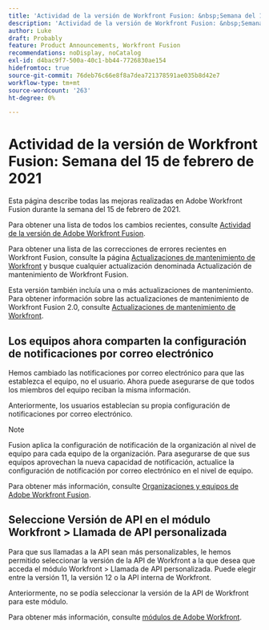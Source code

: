 ```yaml
---
title: 'Actividad de la versión de Workfront Fusion: &nbsp;Semana del 15 de febrero de 2021'
description: 'Actividad de la versión de Workfront Fusion: &nbsp;Semana del 15 de febrero de 2021'
author: Luke
draft: Probably
feature: Product Announcements, Workfront Fusion
recommendations: noDisplay, noCatalog
exl-id: d4bac9f7-500a-40c1-bb44-7726830ae154
hidefromtoc: true
source-git-commit: 76deb76c66e8f8a7dea721378591ae035b8d42e7
workflow-type: tm+mt
source-wordcount: '263'
ht-degree: 0%

---
```


# Actividad de la versión de Workfront Fusion: Semana del 15 de febrero de 2021

Esta página describe todas las mejoras realizadas en Adobe Workfront Fusion durante la semana del 15 de febrero de 2021.

Para obtener una lista de todos los cambios recientes, consulte [Actividad de la versión de Adobe Workfront Fusion](../../../product-announcements/product-releases/fusion-release-activity/fusion-release-activity.md).

Para obtener una lista de las correcciones de errores recientes en Workfront Fusion, consulte la página [Actualizaciones de mantenimiento de Workfront](https://experienceleague.adobe.com/docs/workfront-known-issues/releases/current-updates.html) y busque cualquier actualización denominada Actualización de mantenimiento de Workfront Fusion.

Esta versión también incluía una o más actualizaciones de mantenimiento. Para obtener información sobre las actualizaciones de mantenimiento de Workfront Fusion 2.0, consulte [Actualizaciones de mantenimiento de Workfront](https://experienceleague.adobe.com/docs/workfront-known-issues/releases/current-updates.html).

## Los equipos ahora comparten la configuración de notificaciones por correo electrónico

Hemos cambiado las notificaciones por correo electrónico para que las establezca el equipo, no el usuario. Ahora puede asegurarse de que todos los miembros del equipo reciban la misma información.

Anteriormente, los usuarios establecían su propia configuración de notificaciones por correo electrónico.

>[!NOTE]
>
>Fusion aplica la configuración de notificación de la organización al nivel de equipo para cada equipo de la organización. Para asegurarse de que sus equipos aprovechan la nueva capacidad de notificación, actualice la configuración de notificación por correo electrónico en el nivel de equipo.

Para obtener más información, consulte [Organizaciones y equipos de Adobe Workfront Fusion](../../../workfront-fusion/organizations/organizations-and-teams.md).

## Seleccione Versión de API en el módulo Workfront > Llamada de API personalizada

Para que sus llamadas a la API sean más personalizables, le hemos permitido seleccionar la versión de la API de Workfront a la que desea que acceda el módulo Workfront > Llamada de API personalizada. Puede elegir entre la versión 11, la versión 12 o la API interna de Workfront.

Anteriormente, no se podía seleccionar la versión de la API de Workfront para este módulo.

Para obtener más información, consulte [módulos de Adobe Workfront](../../../workfront-fusion/apps-and-their-modules/workfront-modules.md).
